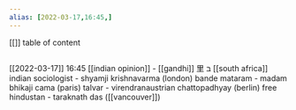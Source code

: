 ```yaml
---
alias: [2022-03-17,16:45,]
---
```

[[]]
table of content
```toc
```
[[2022-03-17]] 16:45
[[indian opinion]] - [[gandhi]] 里 בּ [[south africa]]
indian sociologist - shyamji krishnavarma (london)
bande mataram - madam bhikaji cama (paris)
talvar - virendranaustrian chattopadhyay (berlin)
free hindustan - taraknath das ([[vancouver]])